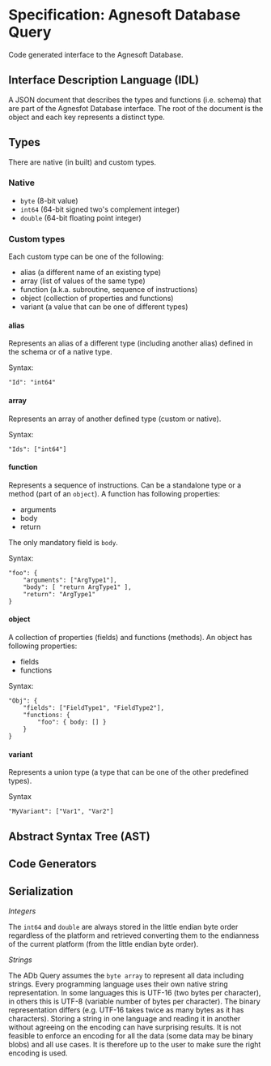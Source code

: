 # Specification: Agnesoft Database Query

Code generated interface to the Agnesoft Database.

## Interface Description Language (IDL)

A JSON document that describes the types and functions (i.e. schema) that are part of the Agnesfot Database interface. The root of the document is the object and each key represents a distinct type.

## Types

There are native (in built) and custom types.

### Native

- `byte` (8-bit value)
- `int64` (64-bit signed two's complement integer)
- `double` (64-bit floating point integer)

### Custom types

Each custom type can be one of the following:

- alias (a different name of an existing type)
- array (list of values of the same type)
- function (a.k.a. subroutine, sequence of instructions)
- object (collection of properties and functions)
- variant (a value that can be one of different types)

#### alias

Represents an alias of a different type (including another alias) defined in the schema or of a native type.

Syntax:
```
"Id": "int64"
```

#### array

Represents an array of another defined type (custom or native).

Syntax:
```
"Ids": ["int64"]
```

#### function

Represents a sequence of instructions. Can be a standalone type or a method (part of an `object`). A function has following properties:

- arguments
- body
- return

The only mandatory field is `body`.

Syntax:
```
"foo": {
    "arguments": ["ArgType1"],
    "body": [ "return ArgType1" ],
    "return": "ArgType1"
}
```

#### object

A collection of properties (fields) and functions (methods). An object has following properties:

- fields
- functions

Syntax:
```
"Obj": {
    "fields": ["FieldType1", "FieldType2"],
    "functions: {
        "foo": { body: [] }
    }
}

```

#### variant

Represents a union type (a type that can be one of the other predefined types).

Syntax

```
"MyVariant": ["Var1", "Var2"]
```

## Abstract Syntax Tree (AST)

## Code Generators

## Serialization

*Integers*

The `int64` and `double` are always stored in the little endian byte order regardless of the platform and retrieved converting them to the endianness of the current platform (from the little endian byte order).

*Strings*

The ADb Query assumes the `byte array` to represent all data including strings. Every programming language uses their own native string representation. In some languages this is UTF-16 (two bytes per character), in others this is UTF-8 (variable number of bytes per character). The binary representation differs (e.g. UTF-16 takes twice as many bytes as it has characters). Storing a string in one language and reading it in another without agreeing on the encoding can have surprising results. It is not feasible to enforce an encoding for all the data (some data may be binary blobs) and all use cases. It is therefore up to the user to make sure the right encoding is used.
